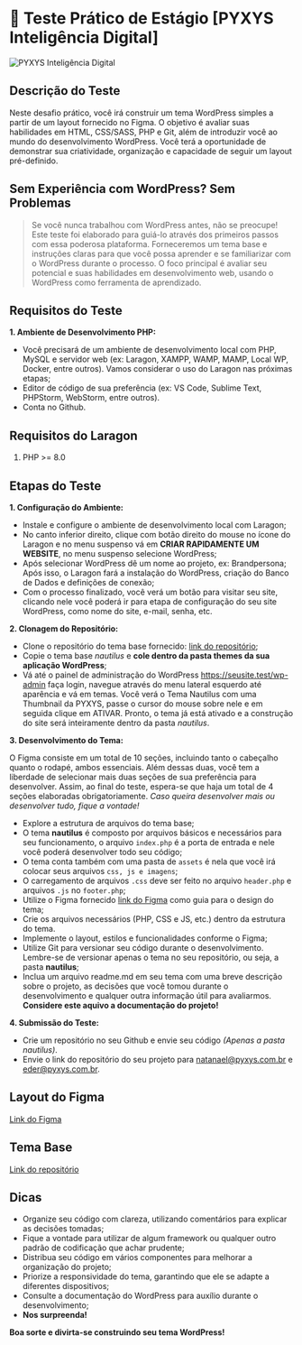 
# 🚀 Teste Prático de Estágio [PYXYS Inteligência Digital]

![PYXYS Inteligência Digital](https://pyxys.com.br/uploads/2022/12/pyxys.png)

## Descrição do Teste

Neste desafio prático, você irá construir um tema WordPress simples a partir de um layout fornecido no Figma. O objetivo é avaliar suas habilidades em HTML, CSS/SASS, PHP e Git, além de introduzir você ao mundo do desenvolvimento WordPress. Você terá a oportunidade de demonstrar sua criatividade, organização e capacidade de seguir um layout pré-definido.

## Sem Experiência com WordPress? Sem Problemas

> Se você nunca trabalhou com WordPress antes, não se preocupe! Este teste foi elaborado para guiá-lo através dos primeiros passos com essa poderosa plataforma. Forneceremos um tema base e instruções claras para que você possa aprender e se familiarizar com o WordPress durante o processo. O foco principal é avaliar seu potencial e suas habilidades em desenvolvimento web, usando o WordPress como ferramenta de aprendizado.

## Requisitos do Teste

**1. Ambiente de Desenvolvimento PHP:**

* Você precisará de um ambiente de desenvolvimento local com PHP, MySQL e servidor web (ex: Laragon, XAMPP, WAMP, MAMP, Local WP, Docker, entre outros). Vamos considerar o uso do Laragon nas próximas etapas;
* Editor de código de sua preferência (ex: VS Code, Sublime Text, PHPStorm, WebStorm, entre outros).
* Conta no Github.

## Requisitos do Laragon

1. PHP >= 8.0

## Etapas do Teste

**1. Configuração do Ambiente:**

* Instale e configure o ambiente de desenvolvimento local com Laragon;
* No canto inferior direito, clique com botão direito do mouse no ícone do Laragon e no menu suspenso vá em **CRIAR RAPIDAMENTE UM WEBSITE**, no menu suspenso selecione WordPress;
* Após selecionar WordPress dê um nome ao projeto, ex: Brandpersona; Após isso, o Laragon fará a instalação do WordPress, criação do Banco de Dados e definições de conexão;
* Com o processo finalizado, você verá um botão para visitar seu site, clicando nele você poderá ir para etapa de configuração do seu site WordPress, como nome do site, e-mail, senha, etc.

**2. Clonagem do Repositório:**

* Clone o repositório do tema base fornecido: [link do repositório](https://bitbucket.org/pyxys-projects/teste-pratico-de-estagio/src/main/);
* Copie o tema base *nautilus* e **cole dentro da pasta themes da sua aplicação WordPress**;
* Vá até o painel de administração do WordPress <https://seusite.test/wp-admin> faça login, navegue através do menu lateral esquerdo até aparência e vá em temas. Você verá o Tema Nautilus com uma Thumbnail da PYXYS, passe o cursor do mouse sobre nele e em seguida clique em ATIVAR. Pronto, o tema já está ativado e a construção do site será inteiramente dentro da pasta *nautilus*.

**3. Desenvolvimento do Tema:**

O Figma consiste em um total de 10 seções, incluindo tanto o cabeçalho quanto o rodapé, ambos essenciais. Além dessas duas, você tem a liberdade de selecionar mais duas seções de sua preferência para desenvolver. Assim, ao final do teste, espera-se que haja um total de 4 seções elaboradas obrigatoriamente. *Caso queira desenvolver mais ou desenvolver tudo, fique a vontade!*

* Explore a estrutura de arquivos do tema base;
* O tema **nautilus** é composto por arquivos básicos e necessários para seu funcionamento, o arquivo `index.php` é a porta de entrada e nele você poderá desenvolver todo seu código;
* O tema conta também com uma pasta de `assets` é nela que você irá colocar seus arquivos `css, js e imagens`;
* O carregamento de arquivos `.css` deve ser feito no arquivo `header.php` e arquivos `.js` no `footer.php`;
* Utilize o Figma fornecido [link do Figma](https://www.figma.com/design/tNU4PTfBgFScCB3nxmg4WP/Brand-Persona---Desktop?node-id=0%3A1&t=6w1ECTV06oWTdBkp-1) como guia para o design do tema;
* Crie os arquivos necessários (PHP, CSS e JS, etc.) dentro da estrutura do tema.
* Implemente o layout, estilos e funcionalidades conforme o Figma;
* Utilize Git para versionar seu código durante o desenvolvimento. Lembre-se de versionar apenas o tema no seu repositório, ou seja, a pasta **nautilus**;
* Inclua um arquivo readme.md em seu tema com uma breve descrição sobre o projeto, as decisões que você tomou durante o desenvolvimento e qualquer outra informação útil para avaliarmos. **Considere este aquivo a documentação do projeto!**

**4. Submissão do Teste:**

* Crie um repositório no seu Github e envie seu código *(Apenas a pasta nautilus)*.
* Envie o link do repositório do seu projeto para <natanael@pyxys.com.br> e <eder@pyxys.com.br>.

## Layout do Figma

[Link do Figma](https://www.figma.com/design/tNU4PTfBgFScCB3nxmg4WP/Brand-Persona---Desktop?node-id=0%3A1&t=6w1ECTV06oWTdBkp-1)

## Tema Base

[Link do repositório](https://bitbucket.org/pyxys-projects/teste-pratico-de-estagio/src/main/)

## Dicas

* Organize seu código com clareza, utilizando comentários para explicar as decisões tomadas;
* Fique a vontade para utilizar de algum framework ou qualquer outro padrão de codificação que achar prudente;
* Distribua seu código em vários componentes para melhorar a organização do projeto;
* Priorize a responsividade do tema, garantindo que ele se adapte a diferentes dispositivos;
* Consulte a documentação do WordPress para auxílio durante o desenvolvimento;
* **Nos surpreenda!**

**Boa sorte e divirta-se construindo seu tema WordPress!**
